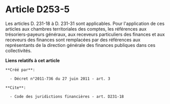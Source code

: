 # Article D253-5

Les articles D. 231-18 à D. 231-31 sont applicables. Pour l'application de ces articles aux chambres territoriales des
comptes, les références aux trésoriers-payeurs généraux, aux receveurs particuliers des finances et aux receveurs des
finances sont remplacées par des références aux représentants de la direction générale des finances publiques dans ces
collectivités.

**Liens relatifs à cet article**

	**Créé par**:

	  - Décret n°2011-736 du 27 juin 2011 - art. 3

	**Cite**:

	  - Code des juridictions financières - art. D231-18

